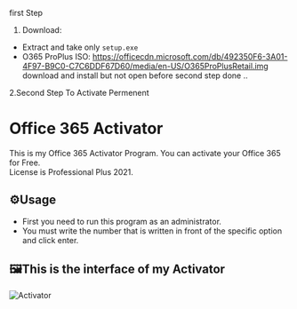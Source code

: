 first Step 
1. Download:
- Extract and take only `setup.exe`
- O365 ProPlus ISO: https://officecdn.microsoft.com/db/492350F6-3A01-4F97-B9C0-C7C6DDF67D60/media/en-US/O365ProPlusRetail.img
  download and install but not open before second step done ..



2.Second Step
To Activate Permenent
# Office 365 Activator
This is my Office 365 Activator Program. You can activate your Office 365 for Free.</br>
License is Professional Plus 2021.

## ⚙️Usage
* First you need to run this program as an administrator.
* You must write the number that is written in front of the specific option and click enter.  

## 🖼️This is the interface of my Activator
![Activator](https://github.com/muki01/Office_365-Activator/assets/75759731/234ec032-b1be-4dd9-93ef-4c699e03736f)



